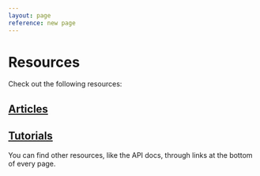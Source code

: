 ```yaml
---
layout: page
reference: new page
---
```


# Resources

Check out the following resources:

## [Articles](articles/)

## [Tutorials](tutorials/)

You can find other resources, like the API docs, through
links at the bottom of every page.
